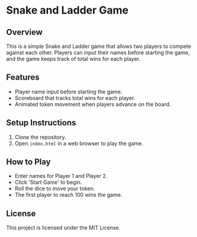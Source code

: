 # Snake and Ladder Game

## Overview
This is a simple Snake and Ladder game that allows two players to compete against each other. Players can input their names before starting the game, and the game keeps track of total wins for each player.

## Features
- Player name input before starting the game.
- Scoreboard that tracks total wins for each player.
- Animated token movement when players advance on the board.

## Setup Instructions
1. Clone the repository.
2. Open `index.html` in a web browser to play the game.

## How to Play
- Enter names for Player 1 and Player 2.
- Click 'Start Game' to begin.
- Roll the dice to move your token.
- The first player to reach 100 wins the game.

## License
This project is licensed under the MIT License.
